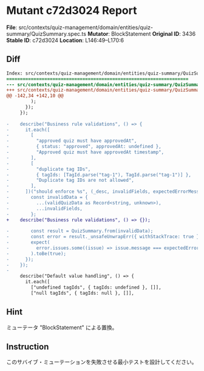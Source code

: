 # Mutant c72d3024 Report

**File**: src/contexts/quiz-management/domain/entities/quiz-summary/QuizSummary.spec.ts
**Mutator**: BlockStatement
**Original ID**: 3436
**Stable ID**: c72d3024
**Location**: L146:49–L170:6

## Diff

```diff
Index: src/contexts/quiz-management/domain/entities/quiz-summary/QuizSummary.spec.ts
===================================================================
--- src/contexts/quiz-management/domain/entities/quiz-summary/QuizSummary.spec.ts	original
+++ src/contexts/quiz-management/domain/entities/quiz-summary/QuizSummary.spec.ts	mutated #3436
@@ -142,34 +142,10 @@
         );
       });
     });
 
-    describe("Business rule validations", () => {
-      it.each([
-        [
-          "approved quiz must have approvedAt",
-          { status: "approved", approvedAt: undefined },
-          "Approved quiz must have approvedAt timestamp",
-        ],
-        [
-          "duplicate tag IDs",
-          { tagIds: [TagId.parse("tag-1"), TagId.parse("tag-1")] },
-          "Duplicate tag IDs are not allowed",
-        ],
-      ])("should enforce %s", (_desc, invalidFields, expectedErrorMessage) => {
-        const invalidData = {
-          ...(validQuizData as Record<string, unknown>),
-          ...invalidFields,
-        };
+    describe("Business rule validations", () => {});
 
-        const result = QuizSummary.from(invalidData);
-        const error = result._unsafeUnwrapErr({ withStackTrace: true });
-        expect(
-          error.issues.some((issue) => issue.message === expectedErrorMessage),
-        ).toBe(true);
-      });
-    });
-
     describe("Default value handling", () => {
       it.each([
         ["undefined tagIds", { tagIds: undefined }, []],
         ["null tagIds", { tagIds: null }, []],
```

## Hint

ミューテータ "BlockStatement" による置換。

## Instruction

このサバイブ・ミューテーションを失敗させる最小テストを設計してください。
